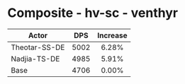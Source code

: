 # Composite - hv-sc - venthyr
| Actor | DPS | Increase |
|---|:---:|:---:|
|Theotar-SS-DE|5002|6.28%|
|Nadjia-TS-DE|4985|5.91%|
|Base|4706|0.00%|
